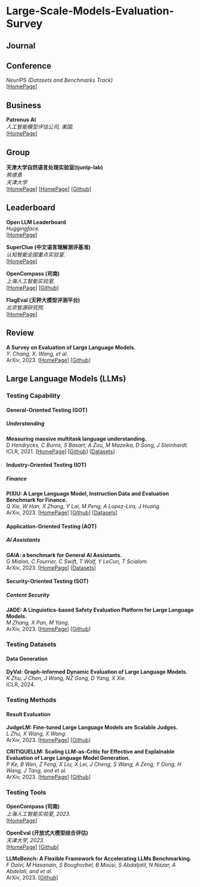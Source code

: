 # Large-Scale-Models-Evaluation-Survey

## Journal

## Conference

*NeurIPS (Datasets and Benchmarks Track)*<br>
[[HomePage](https://dblp.uni-trier.de/db/conf/nips/neurips2023.html)]

## Business

**Patronus AI**<br>
*人工智能模型评估公司, 美国.*<br>
[[HomePage](https://www.patronus.ai/)]

## Group

**天津大学自然语言处理实验室(tjunlp-lab)**<br>
*熊德意*<br>
*天津大学*<br>
[[HomePage](https://tjunlp-lab.github.io/)]
[[HomePage](https://dyxiong.github.io/)]
[[Github](https://github.com/tjunlp-lab)]

## Leaderboard

**Open LLM Leaderboard**<br>
*Huggingface.*<br>
[[HomePage](https://huggingface.co/spaces/HuggingFaceH4/open_llm_leaderboard)]

**SuperClue (中文语言理解测评基准)**<br>
*认知智能全国重点实验室.*<br>
[[HomePage](https://www.cluebenchmarks.com/index.html)]

**OpenCompass (司南)**<br>
*上海人工智能实验室.*<br>
[[HomePage](https://opencompass.org.cn/home)]
[[Github](https://opencompass.org.cn/home)]

**FlagEval (天秤大模型评测平台)**<br>
*北京智源研究院.*<br>
[[HomePage](https://flageval.baai.ac.cn/#/home)]

## Review

**A Survey on Evaluation of Large Language Models.**<br>
*Y. Chang, X. Wang, et al.*<br>
ArXiv, 2023.
[[HomePage](https://arxiv.org/pdf/2307.03109.pdf)]
[[Github](https://github.com/MLGroupJLU/LLM-eval-survey)]

## Large Language Models (LLMs)

### Testing Capability

#### General-Oriented Testing (GOT)

##### Understanding

**Measuring massive multitask language understanding.**<br>
*D Hendrycks, C Burns, S Basart, A Zou, M Mazeika, D Song, J Steinhardt.*<br>
ICLR, 2021.
[[HomePage](https://arxiv.org/pdf/2009.03300.pdf?trk=public_post_comment-text)]
[[Github](https://github.com/hendrycks/test)]
[[Datasets](https://huggingface.co/datasets/tasksource/mmlu)]

#### Industry-Oriented Testing (IOT)

##### Finance

**PIXIU: A Large Language Model, Instruction Data and Evaluation Benchmark for Finance.**<br>
*Q Xie, W Han, X Zhang, Y Lai, M Peng, A Lopez-Lira, J Huang.*<br>
ArXiv, 2023.
[[HomePage](https://arxiv.org/pdf/2306.05443.pdf)]
[[Github](https://github.com/The-FinAI/PIXIU)]
[[Datasets](https://huggingface.co/ChanceFocus)]

#### Application-Oriented Testing (AOT)

##### AI Assistants

**GAIA: a benchmark for General AI Assistants.**<br>
*G Mialon, C Fourrier, C Swift, T Wolf, Y LeCun, T Scialom.*<br>
ArXiv, 2023.
[[HomePage](https://arxiv.org/pdf/2311.12983.pdf?trk=public_post_comment-text)]
[[Datasets](https://huggingface.co/datasets/gaia-benchmark/GAIA)]

#### Security-Oriented Testing (SOT)

##### Content Security

**JADE: A Linguistics-based Safety Evaluation Platform for Large Language Models.**<br>
*M Zhang, X Pan, M Yang.*<br>
ArXiv, 2023.
[[HomePage](https://arxiv.org/pdf/2311.00286.pdf)]
[[Github](https://github.com/whitzard-ai/jade-db)]

### Testing Datasets

#### Data Generation

**DyVal: Graph-informed Dynamic Evaluation of Large Language Models.**<br>
*K Zhu, J Chen, J Wang, NZ Gong, D Yang, X Xie.*<br>
ICLR, 2024.

### Testing Methods

#### Result Evaluation

**JudgeLM: Fine-tuned Large Language Models are Scalable Judges.**<br>
*L Zhu, X Wang, X Wang.*<br>
ArXiv, 2023.
[[HomePage](https://arxiv.org/pdf/2310.17631.pdf)]
[[Github](https://github.com/baaivision/JudgeLM)]

**CRITIQUELLM: Scaling LLM-as-Critic for Effective and Explainable Evaluation of Large Language Model Generation.**<br>
*P Ke, B Wen, Z Feng, X Liu, X Lei, J Cheng, S Wang, A Zeng, Y Dong, H Wang, J Tang, and et al.*<br>
ArXiv, 2023.
[[HomePage](https://arxiv.org/pdf/2311.18702.pdf)]
[[Github](https://github.com/thu-coai/CritiqueLLM)]

### Testing Tools

**OpenCompass (司南)**<br>
*上海人工智能实验室, 2023.*<br>
[[HomePage](https://opencompass.org.cn/home)]

**OpenEval (开放式大模型综合评估)**<br>
*天津大学, 2023.*<br>
[[HomePage](http://openeval.org.cn/)]
[[Github](https://opencompass.org.cn/home)]

**LLMeBench: A Flexible Framework for Accelerating LLMs Benchmarking.**<br>
*F Dalvi, M Hasanain, S Boughorbel, B Mousi, S Abdaljalil, N Nazar, A Abdelali, and et al.*<br>
ArXiv, 2023.
[[Github](https://github.com/qcri/LLMeBench/)]
